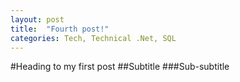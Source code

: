 ```yaml
---
layout: post
title:  "Fourth post!"
categories: Tech, Technical .Net, SQL
---
```



#Heading to my first post
##Subtitle
###Sub-subtitle